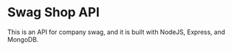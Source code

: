 # Swag Shop API

This is an API for company swag, and it is built with NodeJS, Express, and MongoDB.
